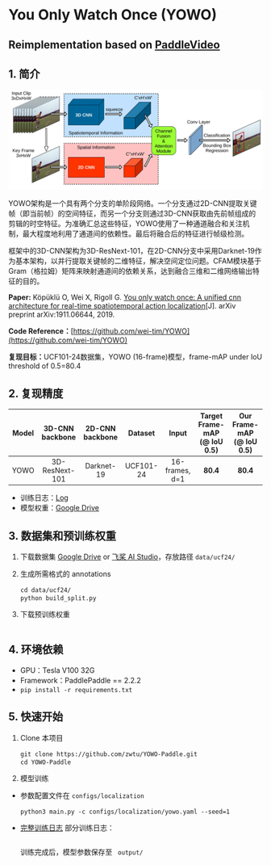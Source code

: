 # You Only Watch Once (YOWO)
## Reimplementation based on [PaddleVideo](https://github.com/PaddlePaddle/PaddleVideo) 


## 1. 简介
![YOWO](https://github.com/zwtu/YOWO-Paddle/blob/main/images/YOWO.png?raw=true)

YOWO架构是一个具有两个分支的单阶段网络。一个分支通过2D-CNN提取关键帧（即当前帧）的空间特征，而另一个分支则通过3D-CNN获取由先前帧组成的剪辑的时空特征。为准确汇总这些特征，YOWO使用了一种通道融合和关注机制，最大程度地利用了通道间的依赖性。最后将融合后的特征进行帧级检测。

框架中的3D-CNN架构为3D-ResNext-101，在2D-CNN分支中采用Darknet-19作为基本架构，以并行提取关键帧的二维特征，解决空间定位问题。CFAM模块基于Gram（格拉姆）矩阵来映射通道间的依赖关系，达到融合三维和二维网络输出特征的目的。

<strong>Paper:</strong> Köpüklü O, Wei X, Rigoll G. [You only watch once: A unified cnn architecture for real-time spatiotemporal action localization](https://arxiv.org/pdf/1911.06644.pdf)[J]. arXiv preprint arXiv:1911.06644, 2019.

<strong>Code Reference：</strong>[https://github.com/wei-tim/YOWO](https://github.com/wei-tim/YOWO)

<strong>复现目标：</strong>UCF101-24数据集，YOWO (16-frame)模型，frame-mAP under IoU threshold of 0.5=80.4 


## 2. 复现精度
| Model    |3D-CNN backbone | 2D-CNN backbone | Dataset  |Input    | Target <br> Frame-mAP (@ IoU 0.5)    | Our <br> Frame-mAP (@ IoU 0.5)   
| :-----------: | :-----------: | :-----------: | :-----------: | :-----------: | :-----------: | :-----------: 
| YOWO | 3D-ResNext-101 | Darknet-19 | UCF101-24 | 16-frames, d=1 | <strong>80.4</strong>| <strong>80.4</strong> 

- 训练日志：[Log]()
- 模型权重：[Google Drive]()

## 3. 数据集和预训练权重

1. 下载数据集 [Google Drive](https://drive.google.com/file/d/1o2l6nYhd-0DDXGP-IPReBP4y1ffVmGSE/view) or [飞桨 AI Studio](https://aistudio.baidu.com/aistudio/datasetdetail/36600)，存放路径 ``` data/ucf24/ ```

2. 生成所需格式的 annotations

    ```
    cd data/ucf24/
    python build_split.py
    ```

3. 下载预训练权重

    ```
    
    ```


## 4. 环境依赖

- GPU：Tesla V100 32G
- Framework：PaddlePaddle == 2.2.2
-  ``` pip install -r requirements.txt ```


## 5. 快速开始

1. Clone 本项目

    ```
    git clone https://github.com/zwtu/YOWO-Paddle.git
    cd YOWO-Paddle
    ```

2. 模型训练

- 参数配置文件在 ``` configs/localization ```

    ```
    python3 main.py -c configs/localization/yowo.yaml --seed=1
    ```

- [完整训练日志]()
    部分训练日志：
    ```

    ```

    训练完成后，模型参数保存至 ``` output/```